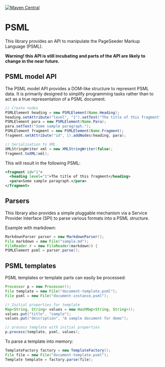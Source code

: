 [![Maven Central](https://img.shields.io/maven-central/v/org.pageseeder/pso-psml.svg?label=Maven%20Central)](https://search.maven.org/search?q=g:%22org.pageseeder%22%20AND%20a:%22pso-psml%22)

# PSML

This library provides an API to manipulate the PageSeeder Markup Language 
(PSML).

**Warning! this API is still incubating and parts of the API are likely to 
change in the near future.** 


## PSML model API

The PSML model API provides a DOM-like structure to represent PSML data. It 
is primarily designed to simplify programming tasks rather than to act as a
true representation of a PSML document.

```java
// Create nodes
PSMLElement heading = new PSMLElement(Name.Heading);
heading.setAttribute("level", "1").setText("The title of this fragment");
PSMLElement para = new PSMLElement(Name.Para);
para.setText("Some sample paragraph.");
PSMLElement fragment = new PSMLElement(Name.Fragment);
fragment.setAttribute("id", 1).addNodes(heading, para);

// Serialisation to XML
XMLStringWriter xml = new XMLStringWriter(false);
fragment.toXML(xml);
```

This will result in the following PSML:

```xml
<fragment id="1">
  <heading level="1">The title of this fragment</heading>
  <para>Some sample paragraph.</para>
</fragment>
```

## Parsers

This library also provides a simple pluggable mechanism via a Service Provider
Interface (SPI) to parse various formats into a PSML structure.

Example with markdown:

```java
MarkdownParser parser = new MarkdownParser();
File markdown = new File("sample.md");
FileReader r = new FileReader(markdown)) {
PSMLElement psml = parser.parse();
```

## PSML templates

PSML templates or template parts can easily be processed:

```java
Processor p = new Processor();
File template = new File("document-template.psml");
File psml = new File("document-instance.psml");

// Initial properties for template
Map<String, String> values = new HashMap<String, String>();
values.put("title", "sample");
values.put("description", "A sample document for demo");

// process template with initial properties
p.process(template, psml, values);
```

To parse a template into memory:

```java
TemplateFactory factory = new TemplateFactory();
File file = new File("document-template.psml");
Template template = factory.parse(file);
```
